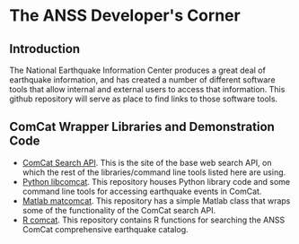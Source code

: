 The ANSS Developer's Corner
=========
Introduction
------------
The National Earthquake Information Center produces a great deal of earthquake information, and
has created a number of different software tools that allow internal and external users to access that 
information.  This github repository will serve as place to find links to those software tools.

ComCat Wrapper Libraries and Demonstration Code
-----------------------------------------------
* <a href="http://comcat.cr.usgs.gov/fdsnws/event/1/">ComCat Search API</a>. This is the site of the base web search API, on which the rest of the libraries/command line tools listed here are using.
* <a href="https://github.com/usgs/libcomcat">Python libcomcat</a>.  This repository houses Python library code and some command line tools for accessing earthquake events in ComCat.
* <a href="https://github.com/usgs/matcomcat">Matlab matcomcat</a>.  This repository has a simple Matlab class that wraps some of the functionality of the ComCat search API.
* <a href="https://github.com/usgs/rcomcat">R comcat</a>.  This repository contains R functions for searching the ANSS ComCat comprehensive earthquake catalog.
